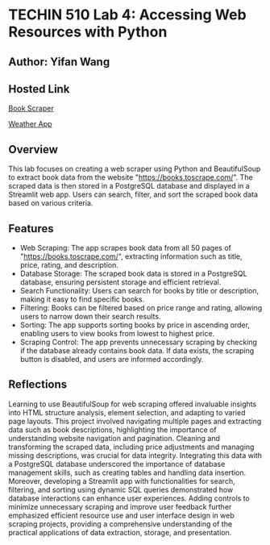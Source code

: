 # TECHIN 510 Lab 4: Accessing Web Resources with Python

## Author: Yifan Wang

## Hosted Link

[Book Scraper](https://techin510-lab4.streamlit.app/)

[Weather App](https://techin510-lab4-weather.streamlit.app/)

## Overview

This lab focuses on creating a web scraper using Python and BeautifulSoup to extract book data from the website "https://books.toscrape.com/". The scraped data is then stored in a PostgreSQL database and displayed in a Streamlit web app. Users can search, filter, and sort the scraped book data based on various criteria.

## Features

- Web Scraping: The app scrapes book data from all 50 pages of "https://books.toscrape.com/", extracting information such as title, price, rating, and description.
- Database Storage: The scraped book data is stored in a PostgreSQL database, ensuring persistent storage and efficient retrieval.
- Search Functionality: Users can search for books by title or description, making it easy to find specific books.
- Filtering: Books can be filtered based on price range and rating, allowing users to narrow down their search results.
- Sorting: The app supports sorting books by price in ascending order, enabling users to view books from lowest to highest price.
- Scraping Control: The app prevents unnecessary scraping by checking if the database already contains book data. If data exists, the scraping button is disabled, and users are informed accordingly.

## Reflections

Learning to use BeautifulSoup for web scraping offered invaluable insights into HTML structure analysis, element selection, and adapting to varied page layouts. This project involved navigating multiple pages and extracting data such as book descriptions, highlighting the importance of understanding website navigation and pagination. Cleaning and transforming the scraped data, including price adjustments and managing missing descriptions, was crucial for data integrity. Integrating this data with a PostgreSQL database underscored the importance of database management skills, such as creating tables and handling data insertion. Moreover, developing a Streamlit app with functionalities for search, filtering, and sorting using dynamic SQL queries demonstrated how database interactions can enhance user experiences. Adding controls to minimize unnecessary scraping and improve user feedback further emphasized efficient resource use and user interface design in web scraping projects, providing a comprehensive understanding of the practical applications of data extraction, storage, and presentation.
